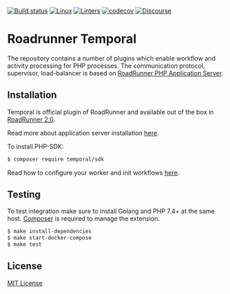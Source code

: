 [![Build status](https://badge.buildkite.com/fc0e676d7bee1a159916af52ebdb541708d4b9f88b8a980f6b.svg?branch=master)](https://buildkite.com/temporal/roadrunner-temporal)
[![Linux](https://github.com/temporalio/roadrunner-temporal/workflows/Linux/badge.svg)](https://github.com/temporalio/roadrunner-temporal/actions)
[![Linters](https://github.com/temporalio/roadrunner-temporal/workflows/Linters/badge.svg)](https://github.com/temporalio/roadrunner-temporal/actions)
[![codecov](https://codecov.io/gh/temporalio/roadrunner-temporal/branch/master/graph/badge.svg?token=i3oU4IKmba)](https://codecov.io/gh/temporalio/roadrunner-temporal)
[![Discourse](https://img.shields.io/static/v1?label=Discourse&message=Get%20Help&color=informational)](https://community.temporal.io)

# Roadrunner Temporal
The repository contains a number of plugins which enable workflow and activity processing for PHP processes. The communication protocol,
supervisor, load-balancer is based on [RoadRunner PHP Application Server](https://roadrunner.dev).

## Installation
Temporal is official plugin of RoadRunner and available out of the box in [RoadRunner 2.0](https://github.com/spiral/roadrunner).

Read more about application server installation [here](https://roadrunner.dev/docs/intro-install).

To install PHP-SDK:

```bash
$ composer require temporal/sdk
```

Read how to configure your worker and init workflows [here](https://github.com/temporalio/sdk-php).

## Testing
To test integration make sure to install Golang and PHP 7.4+ at the same host. [Composer](https://getcomposer.org/) is required to manage the extension.

```bash
$ make install-dependencies
$ make start-docker-compose
$ make test
```

## License
[MIT License](https://github.com/temporalio/roadrunner-temporal/blob/master/LICENSE)
